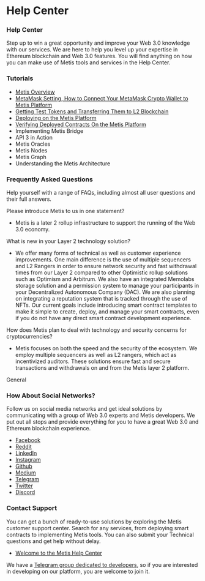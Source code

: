 # Help Center

### Help Center <a href="#_dz3fbqnsiknv" id="_dz3fbqnsiknv"></a>

Step up to win a great opportunity and improve your Web 3.0 knowledge with our services. We are here to help you level up your expertise in Ethereum blockchain and Web 3.0 features. You will find anything on how you can make use of Metis tools and services in the Help Center.

### Tutorials <a href="#_5hc3eg7t0q2g" id="_5hc3eg7t0q2g"></a>

* [Metis Overview](welcome-to-the-metis-documentation/metis-overview.md)
* [MetaMask Setting, How to Connect Your MetaMask Crypto Wallet to Metis Platform](metamask-setting-how-to-connect-your-metamask-crypto-wallet-to-metis-platform.md)
* [Getting Test Tokens and Transferring Them to L2 Blockchain](getting-test-tokens-on-layer1-and-transferring-them-to-metis.md)
* [Deploying on the Metis Platform](welcome-to-the-metis-documentation/a-complete-guide-to-deploying-on-the-metis-platform.md)
* [Verifying Deployed Contracts On the Metis Platform](a-complete-guide-to-verifying-deployed-contracts-on-the-stardust-testnet.md)
* Implementing Metis Bridge
* API 3 in Action
* Metis Oracles
* Metis Nodes
* Metis Graph
* Understanding the Metis Architecture

### Frequently Asked Questions <a href="#_qvgu41w5eky" id="_qvgu41w5eky"></a>

Help yourself with a range of FAQs, including almost all user questions and their full answers.

Please introduce Metis to us in one statement?

* Metis is a later 2 rollup infrastructure to support the running of the Web 3.0 economy.

What is new in your Layer 2 technology solution?

* We offer many forms of technical as well as customer experience improvements. One main difference is the use of multiple sequencers and L2 Rangers in order to ensure network security and fast withdrawal times from our Layer 2 compared to other Optimistic rollup solutions such as Optimism and Arbitrum. We also have an integrated Memolabs storage solution and a permission system to manage your participants in your Decentralized Autonomous Company (DAC). We are also planning on integrating a reputation system that is tracked through the use of NFTs. Our current goals include introducing smart contract templates to make it simple to create, deploy, and manage your smart contracts, even if you do not have any direct smart contract development experience.

How does Metis plan to deal with technology and security concerns for cryptocurrencies?

* Metis focuses on both the speed and the security of the ecosystem. We employ multiple sequencers as well as L2 rangers, which act as incentivized auditors. These solutions ensure fast and secure transactions and withdrawals on and from the Metis layer 2 platform.

General

### How About Social Networks? <a href="#_kliqizw61nos" id="_kliqizw61nos"></a>

Follow us on social media networks and get ideal solutions by communicating with a group of Web 3.0 experts and Metis developers. We put out all stops and provide everything for you to have a great Web 3.0 and Ethereum blockchain experience.

* [Facebook](https://www.facebook.com/M-E-T-I-S-103395985423004?\_rdc=1&\_rdr)
* [Reddit](https://www.reddit.com/r/METIS\_IO/)
* [LinkedIn](https://www.linkedin.com/company/metislab-io/mycompany/)
* [Instagram](https://www.instagram.com/metisdao/)
* [Github](https://github.com/MetisProtocol)
* [Medium](https://metisdao.medium.com/)
* [Telegram](https://t.me/MetisDAO)
* [Twitter](https://twitter.com/MetisDAO)
* [Discord](https://discord.gg/RqfEJZXnxd)

### Contact Support <a href="#_oaaukeamjwap" id="_oaaukeamjwap"></a>

You can get a bunch of ready-to-use solutions by exploring the Metis customer support center. Search for any services, from deploying smart contracts to implementing Metis tools. You can also submit your Technical questions and get help without delay.

* [Welcome to the Metis Help Center](https://metisdao.atlassian.net/servicedesk/customer/portals)

We have a [Telegram group dedicated to developers](https://t.me/metis\_dev), so if you are interested in developing on our platform, you are welcome to join it.
